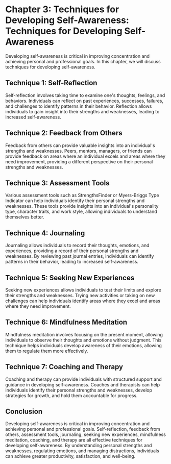 Chapter 3: Techniques for Developing Self-Awareness: Techniques for Developing Self-Awareness
=============================================================================================

Developing self-awareness is critical in improving concentration and achieving personal and professional goals. In this chapter, we will discuss techniques for developing self-awareness.

Technique 1: Self-Reflection
----------------------------

Self-reflection involves taking time to examine one's thoughts, feelings, and behaviors. Individuals can reflect on past experiences, successes, failures, and challenges to identify patterns in their behavior. Reflection allows individuals to gain insight into their strengths and weaknesses, leading to increased self-awareness.

Technique 2: Feedback from Others
---------------------------------

Feedback from others can provide valuable insights into an individual's strengths and weaknesses. Peers, mentors, managers, or friends can provide feedback on areas where an individual excels and areas where they need improvement, providing a different perspective on their personal strengths and weaknesses.

Technique 3: Assessment Tools
-----------------------------

Various assessment tools such as StrengthsFinder or Myers-Briggs Type Indicator can help individuals identify their personal strengths and weaknesses. These tools provide insights into an individual's personality type, character traits, and work style, allowing individuals to understand themselves better.

Technique 4: Journaling
-----------------------

Journaling allows individuals to record their thoughts, emotions, and experiences, providing a record of their personal strengths and weaknesses. By reviewing past journal entries, individuals can identify patterns in their behavior, leading to increased self-awareness.

Technique 5: Seeking New Experiences
------------------------------------

Seeking new experiences allows individuals to test their limits and explore their strengths and weaknesses. Trying new activities or taking on new challenges can help individuals identify areas where they excel and areas where they need improvement.

Technique 6: Mindfulness Meditation
-----------------------------------

Mindfulness meditation involves focusing on the present moment, allowing individuals to observe their thoughts and emotions without judgment. This technique helps individuals develop awareness of their emotions, allowing them to regulate them more effectively.

Technique 7: Coaching and Therapy
---------------------------------

Coaching and therapy can provide individuals with structured support and guidance in developing self-awareness. Coaches and therapists can help individuals identify their personal strengths and weaknesses, develop strategies for growth, and hold them accountable for progress.

Conclusion
----------

Developing self-awareness is critical in improving concentration and achieving personal and professional goals. Self-reflection, feedback from others, assessment tools, journaling, seeking new experiences, mindfulness meditation, coaching, and therapy are all effective techniques for developing self-awareness. By understanding personal strengths and weaknesses, regulating emotions, and managing distractions, individuals can achieve greater productivity, satisfaction, and well-being.
